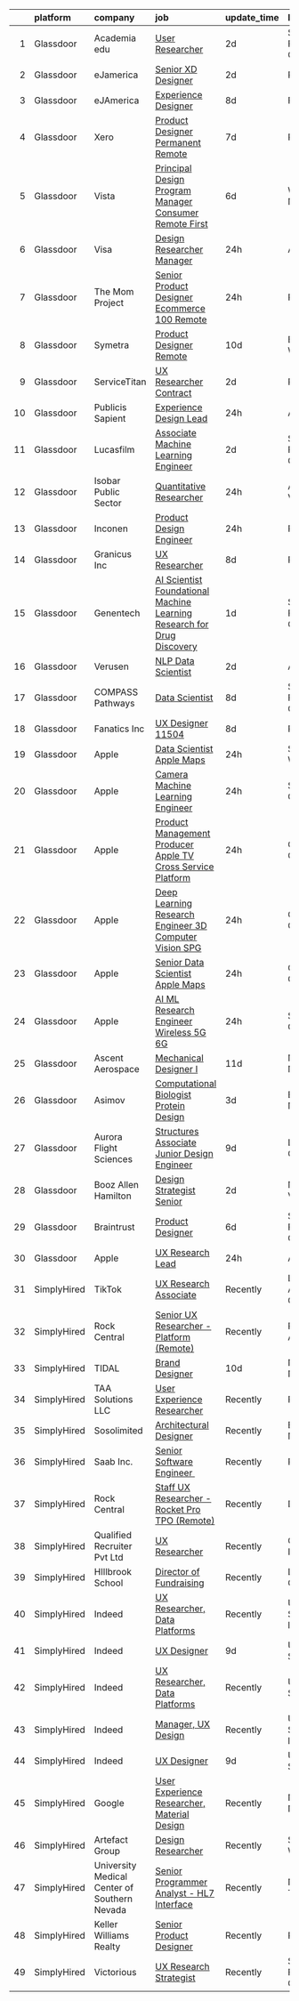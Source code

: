 

|    | platform    | company                                      | job                                                                                                                                                                                                                                                                                                                                                                                                                                                                                                                                                                                                                                                                                                                                                                                                                                                                                                                                                                                                                                                                                                                                                                                                                                                                                                                                          | update_time   | location                  |
|---:|:------------|:---------------------------------------------|:---------------------------------------------------------------------------------------------------------------------------------------------------------------------------------------------------------------------------------------------------------------------------------------------------------------------------------------------------------------------------------------------------------------------------------------------------------------------------------------------------------------------------------------------------------------------------------------------------------------------------------------------------------------------------------------------------------------------------------------------------------------------------------------------------------------------------------------------------------------------------------------------------------------------------------------------------------------------------------------------------------------------------------------------------------------------------------------------------------------------------------------------------------------------------------------------------------------------------------------------------------------------------------------------------------------------------------------------|:--------------|:--------------------------|
|  1 | Glassdoor   | Academia edu                                 | [User Researcher](https://www.glassdoor.com/partner/jobListing.htm?pos=114&ao=1136043&s=58&guid=000001812d7df7748b3e63c9740dacbe&src=GD_JOB_AD&t=SR&vt=w&cs=1_42c5ac4b&cb=1654325639345&jobListingId=1007910214555&jrtk=3-0-1g4mnrtt4r197801-1g4mnrttfmfra800-2cfd38210a17fdc2-)                                                                                                                                                                                                                                                                                                                                                                                                                                                                                                                                                                                                                                                                                                                                                                                                                                                                                                                                                                                                                                                             | 2d            | San Francisco, CA         |
|  2 | Glassdoor   | eJamerica                                    | [Senior XD Designer](https://www.glassdoor.com/partner/jobListing.htm?pos=121&ao=1136043&s=58&guid=000001812d7df7748b3e63c9740dacbe&src=GD_JOB_AD&t=SR&vt=w&ea=1&cs=1_1c77f402&cb=1654325639348&jobListingId=1007910259550&jrtk=3-0-1g4mnrtt4r197801-1g4mnrttfmfra800-4de8757ff4c289de-)                                                                                                                                                                                                                                                                                                                                                                                                                                                                                                                                                                                                                                                                                                                                                                                                                                                                                                                                                                                                                                                     | 2d            | Remote                    |
|  3 | Glassdoor   | eJAmerica                                    | [Experience Designer](https://www.glassdoor.com/partner/jobListing.htm?pos=111&ao=1136043&s=58&guid=000001812d7df7748b3e63c9740dacbe&src=GD_JOB_AD&t=SR&vt=w&ea=1&cs=1_5340eac2&cb=1654325639345&jobListingId=1007895205737&jrtk=3-0-1g4mnrtt4r197801-1g4mnrttfmfra800-8c63d353db0b03fc-)                                                                                                                                                                                                                                                                                                                                                                                                                                                                                                                                                                                                                                                                                                                                                                                                                                                                                                                                                                                                                                                    | 8d            | Remote                    |
|  4 | Glassdoor   | Xero                                         | [Product Designer   Permanent Remote](https://www.glassdoor.com/partner/jobListing.htm?pos=101&ao=1110586&s=58&guid=000001812d7df7748b3e63c9740dacbe&src=GD_JOB_AD&t=SR&vt=w&cs=1_a6e181f1&cb=1654325639344&jobListingId=1007898486047&cpc=4F748F1840550ABC&jrtk=3-0-1g4mnrtt4r197801-1g4mnrttfmfra800-f2f100f052777533--6NYlbfkN0COvs0giDBQSZxCgxtGlP9F2rqb7f8qKMvTQKRfo9Z2aBBfdNwhT-PCbca6Tg6UbeNWPOI8UpbUnCP0bRMoor8izCLFcPIohwnjXbM8R6zPXSmSXrDrJSKTfyGTndsF_jFwnqa3Swqi-kSvnrD7H-NEaOZ44T-NVfjfzab5GpcG1xbEPZQwt9F_69UQ6xmQOIAtCamxdLAnz04UU88VM3y1OIMqI5NAGbSG-wTol0IrAjAuNSAM7by9i8-q7Hcqy-Ws07aIGqF5ZtZ45YGd4kssmu2wmeOYBqEfAyxL8UuEu0_gcQqzxXwCC36E2IuCQVLsu6vvuh18Zh1nQ4XxESikGgdd4hdU3E4HWedTxxy1uhyZfQ_azqR8l_K8RhUTBkAu4mEQwpSJy5phf-BB3BmBumphROC0Ta9sUHqDqMVO3knlsaSLr1g58Gn4u9lAnWniWcutP072ipETlw3hAj3V91d2eZTen9VufS_2SIKKnx_U_3o7XASYwl4FTUL1rcanDPRhPi_-AOtXxHOHZivLs6W2AiZ6ZcvkdDSpQyeuQjp5pdnHFA-pg1tSaZ0rpCs%3D)                                                                                                                                                                                                                                                                                                                                                                                                      | 7d            | Remote                    |
|  5 | Glassdoor   | Vista                                        | [Principal Design Program Manager  Consumer   Remote First](https://www.glassdoor.com/partner/jobListing.htm?pos=129&ao=1136043&s=58&guid=000001812d7df7748b3e63c9740dacbe&src=GD_JOB_AD&t=SR&vt=w&cs=1_1502d68b&cb=1654325639350&jobListingId=1007900341678&jrtk=3-0-1g4mnrtt4r197801-1g4mnrttfmfra800-e471231bd983d1a1-)                                                                                                                                                                                                                                                                                                                                                                                                                                                                                                                                                                                                                                                                                                                                                                                                                                                                                                                                                                                                                   | 6d            | Waltham, MA               |
|  6 | Glassdoor   | Visa                                         | [Design Researcher Manager](https://www.glassdoor.com/partner/jobListing.htm?pos=108&ao=1136043&s=58&guid=000001812d7df7748b3e63c9740dacbe&src=GD_JOB_AD&t=SR&vt=w&cs=1_759589a0&cb=1654325639346&jobListingId=1007917349849&jrtk=3-0-1g4mnrtt4r197801-1g4mnrttfmfra800-cd4432b7208d9e11-)                                                                                                                                                                                                                                                                                                                                                                                                                                                                                                                                                                                                                                                                                                                                                                                                                                                                                                                                                                                                                                                   | 24h           | Atlanta, GA               |
|  7 | Glassdoor   | The Mom Project                              | [Senior Product Designer  Ecommerce  100  Remote ](https://www.glassdoor.com/partner/jobListing.htm?pos=102&ao=1110586&s=58&guid=000001812d7df7748b3e63c9740dacbe&src=GD_JOB_AD&t=SR&vt=w&cs=1_fe7bf6a8&cb=1654325639344&jobListingId=1007916631797&cpc=C891152315FA1AD8&jrtk=3-0-1g4mnrtt4r197801-1g4mnrttfmfra800-5dc217c156d2c160--6NYlbfkN0BDp_epf89aHDQhKpPegNJQ_ldQpEFZQsM9OcONMGxWx6pU56EKHF58QjVdAUvn2gUtaHUX3eLkJUiJQbi6OaBCyzUet3Z3d50_CjC2tXwtJcpx5M_a7xHbrE0_NT1JBo_I04700zYR1GArHt4e4I2AyoeFWxNoCyUlXVVhu8DkOuV_rtohP-yk92_W_H3hudSPzisb0hDh1S3ECKK-Qk77C8znFpk59fYP-TfQkY8R_oYyjXMCH5NvkIKuZYGssQ-F6OyKomMD8l82DK5G88Ves0K6pV4NjGS9e5FpIIac5yRbt49e8o77m_NJgCgrXorlCYxwt0WdSQ-T5PapmCSh7O1F1DnhCtZa8TzpkzgWUIJqozarGkLXihh0AQXM6DMMueM3-nYqRB86bsBTOFhY1JdrkpvenHEQ1eZ_0qx6Cdyd_ceS8LESIfkPAgsQUtSsPA3vSUZC3yhngdDha2hfBiH7Rkfi-hWnjYPWhMx0HVVHGIfrfyhbAXFCf04XsO5gWuPeXNCHcJnmDkHfpEJMuR5JvL6LknicBjZZ91eqt-R2tiCjdxz6n4Fc6ZufBq4OoPZLYl_wJg%3D%3D)                                                                                                                                                                                                                                                                                                                                                                           | 24h           | Remote                    |
|  8 | Glassdoor   | Symetra                                      | [Product Designer   Remote](https://www.glassdoor.com/partner/jobListing.htm?pos=107&ao=1110586&s=58&guid=000001812d7df7748b3e63c9740dacbe&src=GD_JOB_AD&t=SR&vt=w&cs=1_f8a61e56&cb=1654325639345&jobListingId=1007890104304&jrtk=3-0-1g4mnrtt4r197801-1g4mnrttfmfra800-f8a1560b546af90e--6NYlbfkN0DxLmO7NH_YTtLbOIMvJFqJGEF88__vqD2fZF7JxivJ0azNiCTgnfJhqK52DTe9kl2sy2Dlv6DaoUwtD1lcr_VUFi9zcdkx3Vgtf6Scv7oJRIAsORZZM_Q14PVCLqqJPo9ZaklYuJ7u3dTNUxyS30Tn3zR7Og7ssC3dylhHyexP2lAOQGIVLWxAKq599_1nc7wx4J30a20c0C-TqVNL8LitA8lxtX1jXSrjVqb_57micudenEK4lvnxxEgm_4WprQSpbiwqkV0D5g_cZmANFT7N421ToSzAdvnU32eyKdoTLNxKqpiIKVePGK2in_BiVPbeqTv7v8MvFRbAI3xCUGlfdrzmIVd3jlZ1dQjVNE5QolRyUlw0klBxhqtNekTmfuycSWSs6RWUzIZUZwjkrvwG5RPB6Yp7kz3zx6TY-d3_v6kfgnnQ-u1C5ERE5L2tP5l3gVEhmVR7rQnUb8gDwcovwCwuD7bCB2LrbnN6SQmctSij_5eShEMa1YQ5xOGw2lzNf1GmpcJd63NUk9HqLb-CL4xBEHlwU5520Me798IL-g95A47CAhEb1Wh8-SoiDug%3D)                                                                                                                                                                                                                                                                                                                                                                                                                                     | 10d           | Bellevue, WA              |
|  9 | Glassdoor   | ServiceTitan                                 | [UX Researcher  Contract ](https://www.glassdoor.com/partner/jobListing.htm?pos=123&ao=1136043&s=58&guid=000001812d7df7748b3e63c9740dacbe&src=GD_JOB_AD&t=SR&vt=w&cs=1_1603cc07&cb=1654325639348&jobListingId=1007910956872&jrtk=3-0-1g4mnrtt4r197801-1g4mnrttfmfra800-e0454abc20f9ca76-)                                                                                                                                                                                                                                                                                                                                                                                                                                                                                                                                                                                                                                                                                                                                                                                                                                                                                                                                                                                                                                                    | 2d            | Remote                    |
| 10 | Glassdoor   | Publicis Sapient                             | [Experience Design Lead](https://www.glassdoor.com/partner/jobListing.htm?pos=128&ao=1136043&s=58&guid=000001812d7df7748b3e63c9740dacbe&src=GD_JOB_AD&t=SR&vt=w&cs=1_aaa7a041&cb=1654325639350&jobListingId=1007917345578&jrtk=3-0-1g4mnrtt4r197801-1g4mnrttfmfra800-4d72cea873573b95-)                                                                                                                                                                                                                                                                                                                                                                                                                                                                                                                                                                                                                                                                                                                                                                                                                                                                                                                                                                                                                                                      | 24h           | Atlanta, GA               |
| 11 | Glassdoor   | Lucasfilm                                    | [Associate Machine Learning Engineer](https://www.glassdoor.com/partner/jobListing.htm?pos=122&ao=1136043&s=58&guid=000001812d7df7748b3e63c9740dacbe&src=GD_JOB_AD&t=SR&vt=w&cs=1_3952dab5&cb=1654325639348&jobListingId=1007909774184&jrtk=3-0-1g4mnrtt4r197801-1g4mnrttfmfra800-365b1ae98bce8469-)                                                                                                                                                                                                                                                                                                                                                                                                                                                                                                                                                                                                                                                                                                                                                                                                                                                                                                                                                                                                                                         | 2d            | San Francisco, CA         |
| 12 | Glassdoor   | Isobar Public Sector                         | [Quantitative Researcher](https://www.glassdoor.com/partner/jobListing.htm?pos=112&ao=1136043&s=58&guid=000001812d7df7748b3e63c9740dacbe&src=GD_JOB_AD&t=SR&vt=w&cs=1_23e86796&cb=1654325639345&jobListingId=1007917344141&jrtk=3-0-1g4mnrtt4r197801-1g4mnrttfmfra800-134709a3d8f43e04-)                                                                                                                                                                                                                                                                                                                                                                                                                                                                                                                                                                                                                                                                                                                                                                                                                                                                                                                                                                                                                                                     | 24h           | Alexandria, VA            |
| 13 | Glassdoor   | Inconen                                      | [Product Design Engineer](https://www.glassdoor.com/partner/jobListing.htm?pos=105&ao=1110586&s=58&guid=000001812d7df7748b3e63c9740dacbe&src=GD_JOB_AD&t=SR&vt=w&ea=1&cs=1_bd9f902f&cb=1654325639345&jobListingId=1007916221903&cpc=F41FEAB56D215062&jrtk=3-0-1g4mnrtt4r197801-1g4mnrttfmfra800-0898e459a227f9a5--6NYlbfkN0A2eiDHKGU7U6rrrQKCgBk6jrNP68ReN3vHrO7ZLZ1sngQv2h8fBEee2rI4peH_rya-nkxawRXnsBe4Jh5Kf48rv9uriRJMFdDcjy68yFf7PLSVDn7c95O6C6bg0Yh69YcPPfWCNGqGHqshm1lCdZqEzrHor5FJb2eTEGZUbZpAi0eXl0lKWycT0jSzs-OP7FcD4NR81RQ_bz2LGuSR8THrhd2CMT2MhXxG7TN8h9g85Jc3ca2WOQ3N6pZ4SUI_0T51E_3chKsJzGWYhqEeiyG57pTrgS3wKDmxq-sHKi7P1UUyigAEImaupfUqhbgb6knHLI8jmNb1brhm5waiE6AjYu0EdxAKYq8_mAKidfSoa70Ai2s9reu1OAg0IiHa8YFb0wemECtz0iAeGTx5adBZ1VPDjjQ6ZtLqPwgIMsEXt9wBO-43Y64pV1kvTjl9zOH-5sA4f2vdRrUnmZVLmTnkscSj1XUacT48dOQm0GBVZd4-UjWcRfkWCfam5pId123y_jwFiIfoyw%3D%3D)                                                                                                                                                                                                                                                                                                                                                                                                                                                               | 24h           | Remote                    |
| 14 | Glassdoor   | Granicus Inc                                 | [UX Researcher](https://www.glassdoor.com/partner/jobListing.htm?pos=125&ao=1136043&s=58&guid=000001812d7df7748b3e63c9740dacbe&src=GD_JOB_AD&t=SR&vt=w&cs=1_b714ff9f&cb=1654325639349&jobListingId=1007895684362&jrtk=3-0-1g4mnrtt4r197801-1g4mnrttfmfra800-73036ea470c15b20-)                                                                                                                                                                                                                                                                                                                                                                                                                                                                                                                                                                                                                                                                                                                                                                                                                                                                                                                                                                                                                                                               | 8d            | Remote                    |
| 15 | Glassdoor   | Genentech                                    | [AI Scientist  Foundational Machine Learning Research for Drug Discovery](https://www.glassdoor.com/partner/jobListing.htm?pos=113&ao=1136043&s=58&guid=000001812d7df7748b3e63c9740dacbe&src=GD_JOB_AD&t=SR&vt=w&cs=1_1807cafc&cb=1654325639345&jobListingId=1007913649223&jrtk=3-0-1g4mnrtt4r197801-1g4mnrttfmfra800-bc7a80e39d12271d-)                                                                                                                                                                                                                                                                                                                                                                                                                                                                                                                                                                                                                                                                                                                                                                                                                                                                                                                                                                                                     | 1d            | San Francisco, CA         |
| 16 | Glassdoor   | Verusen                                      | [NLP Data Scientist](https://www.glassdoor.com/partner/jobListing.htm?pos=115&ao=1136043&s=58&guid=000001812d7df7748b3e63c9740dacbe&src=GD_JOB_AD&t=SR&vt=w&ea=1&cs=1_c1bbf90f&cb=1654325639345&jobListingId=1007910446973&jrtk=3-0-1g4mnrtt4r197801-1g4mnrttfmfra800-7779709653523b4e-)                                                                                                                                                                                                                                                                                                                                                                                                                                                                                                                                                                                                                                                                                                                                                                                                                                                                                                                                                                                                                                                     | 2d            | Atlanta, GA               |
| 17 | Glassdoor   | COMPASS Pathways                             | [Data Scientist](https://www.glassdoor.com/partner/jobListing.htm?pos=130&ao=1136043&s=58&guid=000001812d7df7748b3e63c9740dacbe&src=GD_JOB_AD&t=SR&vt=w&ea=1&cs=1_eaf5302e&cb=1654325639350&jobListingId=1007894498114&jrtk=3-0-1g4mnrtt4r197801-1g4mnrttfmfra800-fb0146ad7019249c-)                                                                                                                                                                                                                                                                                                                                                                                                                                                                                                                                                                                                                                                                                                                                                                                                                                                                                                                                                                                                                                                         | 8d            | San Francisco, CA         |
| 18 | Glassdoor   | Fanatics Inc                                 | [UX Designer    11504](https://www.glassdoor.com/partner/jobListing.htm?pos=124&ao=1136043&s=58&guid=000001812d7df7748b3e63c9740dacbe&src=GD_JOB_AD&t=SR&vt=w&cs=1_56f4fb75&cb=1654325639349&jobListingId=1007895831096&jrtk=3-0-1g4mnrtt4r197801-1g4mnrttfmfra800-add5d0e7e691f44f-)                                                                                                                                                                                                                                                                                                                                                                                                                                                                                                                                                                                                                                                                                                                                                                                                                                                                                                                                                                                                                                                        | 8d            | Remote                    |
| 19 | Glassdoor   | Apple                                        | [Data Scientist   Apple Maps](https://www.glassdoor.com/partner/jobListing.htm?pos=103&ao=1110586&s=58&guid=000001812d7df7748b3e63c9740dacbe&src=GD_JOB_AD&t=SR&vt=w&cs=1_cb97383a&cb=1654325639344&jobListingId=1007917015490&cpc=FAE5E775D180B2FB&jrtk=3-0-1g4mnrtt4r197801-1g4mnrttfmfra800-6dd508ed8100afa2--6NYlbfkN0BvKrLyj5gPmtZO9T8euul8TCxuuKNOtzRJOomxnwSEodTz2Bc-sPZl1dBMH13w-jPgyhYajQM8u8nMAu6uHF2cxOTiTtLfBqtbLU6jnk8kS1gkiSTouyiRiSq1QNrW37WTzyoC1GvFHjvY9hhMomYmxkoYxoUu3aoGHgjz3fCroC9HADRW2ZW8CfN5SzszfR03Ln5bOpEJ4b1xGO5bnzo6NkFvjhPAZ-MvGkzOKKhGYP_VNlgu6z7M-wU1H2stZQknP1-oiOz83ze2geLP_w3G2_r-Xt6j4FTHt7iNn-1wwWotD9MIVjh60kVZN4jnZatbwpInBarmBBFW5gYkBv41ujzb3zOYwQhQ5XAYsaEvQkKO4u9d9quTkaCWGYmCD-tRFFM9kE4Y3AQRkR1Ai9fq5zE-wDFutKtt-A1GWSPotqIeQhZ0jKN2TXOBKKjz-qJ_6k-nC4OC-v8owOHa3073LpBQA7NddmdRKBwsA7-qiK6RvLty9VDt7ntwtbfF3RxlR73anP9MLEpyZjfu0tmBLFXigqIAR9xrgUCm3w_87ya1IcJkaA0RWdc5XfP_gfVT2LpVc6146E5qCUrymEoAXpGuY10qRX1SSXme2OVsdnmMOFxd70OKEvTt6PW_RDCfcx5J6Qi7e0hUJAxQFwQKHxEweYnlu3RSxCD3LGZ00mAd4RGtLSZVBRwkoVqGANl5NevmcNe89wzrJo8Wb2gPT16D-i4Rd1cNAUAludwfFSz9bUHpIs9KNI2ECt2WJtfCL81JryQUl2v4hLQ0k_pxn-nMoP26vu0al8K_mug2E5vXHPJ8GlN9dghMc_IIGfLobzORn6wq8RA7sejCJlK6rGNGY0ItJEJbwT_yXzZd6HXrSaF3ZJB7ZFIrqm8SyQAUpGZ8upHVrvF28tJyTr7x6yDLWgAlkkjMs1WTpX8x7X-CoXXEPabt)                            | 24h           | Seattle, WA               |
| 20 | Glassdoor   | Apple                                        | [Camera Machine Learning Engineer](https://www.glassdoor.com/partner/jobListing.htm?pos=104&ao=1110586&s=58&guid=000001812d7df7748b3e63c9740dacbe&src=GD_JOB_AD&t=SR&vt=w&cs=1_536fc2d5&cb=1654325639344&jobListingId=1007917016773&cpc=32EE424DE2B657EB&jrtk=3-0-1g4mnrtt4r197801-1g4mnrttfmfra800-309888f3b824ca74--6NYlbfkN0BvKrLyj5gPmtZO9T8euul8TCxuuKNOtzRJOomxnwSEodTz2Bc-sPZl8WPllYOnI2gKGmARVlNo3vaLRzTnZneUYOO-NgAxgslS4sF_9nkRVE0noXqfnvmdUyoFBB2bk_qXoFTUy_s_Ei-3a44P6hpNcdvNyu7iCPK__Wd0-S8paQqLhWVPL29vu87E3nchVp7AbfrcMEgHsyEyoI1TaV7u3Hxcai0biccqMzc0gebnIEy2Z4mULFtEIJvaDuFYayDPc8SuL8yWLJhusPQUg2UDmQFLQsJEZmGfZVyQM0oPl_3bl6ECBLRAhj2TJg5uBmjBJLWGU_kVdbh5P0lnNQ7W-51uZaNbnS8nwLcb0Z1JAl7kZktU_KNgRsJohh6Ej7tysszxOfq0GkdOQDwQU1-tnL8rBwxqz5vmn0mJ--4PUboFFkXqZsiT-oenOd-TRt1_StporhHMMVHD5jUyqcONzLw2mKrVq9ymkKe0aEyCAdehJSGE5M5FPNASuYSgwbFoGWLQcc6MotQHovGQ4J9old6spm9IUON2X6TjIY0HliXK8BVe2kJOkrUe6lzJFL5SrkdiUvsIuyxjBG9xUAaURZ4XVyY2KS0aS-kntZIwbvqRwx1aH7EeI74dRaZrIvo2VnCmqVbyieUaCIUMKxFAv85saHYM9-oCtiHNbH0WcvMA07vjQv28nnZbJTOywvRljqkLDnqwVg0wXr9UChJpVdKQW0vltx4tZRHqSimBfw2S4IMvkukBxpX9KVMj8B6QccjScQFSz2pPUWDp42lGyp1juMd52X_k2RyoV2QscjjRNDj9HCky0D1-wUBfU0IvqUU-YFnX0pKPddPhciED5G_zfZVosu8B36_ZP27BXUmNlJV27O5c0OAnL2CgicwbjMa5mRnOinZO8Y38Ehegdq8nW33TeExlGQJLrPigS3yn93flizsa5DKNf6_0nyM%3D)         | 24h           | San Diego, CA             |
| 21 | Glassdoor   | Apple                                        | [Product Management Producer  Apple TV   Cross Service Platform](https://www.glassdoor.com/partner/jobListing.htm?pos=119&ao=1136043&s=58&guid=000001812d7df7748b3e63c9740dacbe&src=GD_JOB_AD&t=SR&vt=w&cs=1_edf835da&cb=1654325639348&jobListingId=1007917364244&jrtk=3-0-1g4mnrtt4r197801-1g4mnrttfmfra800-a45d19d55e72416d-)                                                                                                                                                                                                                                                                                                                                                                                                                                                                                                                                                                                                                                                                                                                                                                                                                                                                                                                                                                                                              | 24h           | Culver City, CA           |
| 22 | Glassdoor   | Apple                                        | [Deep Learning Research Engineer  3D Computer Vision   SPG](https://www.glassdoor.com/partner/jobListing.htm?pos=110&ao=1136043&s=58&guid=000001812d7df7748b3e63c9740dacbe&src=GD_JOB_AD&t=SR&vt=w&cs=1_a20a71d2&cb=1654325639345&jobListingId=1007917362989&jrtk=3-0-1g4mnrtt4r197801-1g4mnrttfmfra800-f12b3efc4f0f8a25-)                                                                                                                                                                                                                                                                                                                                                                                                                                                                                                                                                                                                                                                                                                                                                                                                                                                                                                                                                                                                                   | 24h           | Cupertino, CA             |
| 23 | Glassdoor   | Apple                                        | [Senior Data Scientist   Apple Maps](https://www.glassdoor.com/partner/jobListing.htm?pos=116&ao=1136043&s=58&guid=000001812d7df7748b3e63c9740dacbe&src=GD_JOB_AD&t=SR&vt=w&cs=1_a7596d99&cb=1654325639346&jobListingId=1007917361830&jrtk=3-0-1g4mnrtt4r197801-1g4mnrttfmfra800-99ee53b7a82cbd5a-)                                                                                                                                                                                                                                                                                                                                                                                                                                                                                                                                                                                                                                                                                                                                                                                                                                                                                                                                                                                                                                          | 24h           | Cupertino, CA             |
| 24 | Glassdoor   | Apple                                        | [AI ML Research Engineer   Wireless 5G 6G](https://www.glassdoor.com/partner/jobListing.htm?pos=106&ao=1110586&s=58&guid=000001812d7df7748b3e63c9740dacbe&src=GD_JOB_AD&t=SR&vt=w&cs=1_4955522b&cb=1654325639344&jobListingId=1007917016932&cpc=334ABAF5D42DC775&jrtk=3-0-1g4mnrtt4r197801-1g4mnrttfmfra800-e61f336d9044018d--6NYlbfkN0BvKrLyj5gPmtZO9T8euul8TCxuuKNOtzRJOomxnwSEodTz2Bc-sPZl8WPllYOnI2gKGmARVlNo3nfpnB1B79JnRyde28CnJxr8u_f-ycmNfxV7weelK85cngFSFlFLYlKsbYfNVvR6PflfV_QDsXfJL-jbHoJg4bMdasfy80E_QvE7UYpDJOrbab_KbbB9wl7sOlQhd5H5S3BJu9BMUZcRGqc9Gp8DtNv2JS-WjYOYBRw2-VcNZFMG8bVf1smkEyVYnZDGqD02Cg1wodsIrsyEETwS5TgSiBbdB94qGOzCM0PJqPpQVre1l_t9mbNTuz6QFfwkVBjD6qJHOoVd8v3SRQHQ3COwgkjslmATw7V8z1Vc0OhwoILpY4BiOcktRNDygJKPxSxMdrlaSRC8mtgcd6HAgFm_55-HGc3Ym4_i5LQuTz0t0LXvgAHHEQcU-vihxmt8JbHut_xL7SiVdIdTFWNwLMnr5g9yVQI7z2wicSRGFPKO7Sox4yd5jN_vg4T0zWGBJ95T9GvKM4TXAumfdrZWSuLtFWNr9eczCbzv3LPH11kLLsZ_PQpiLmvJktEoDhgahPh4w5OZszMqE0dKIueHyiAmlFVpXeUugC8h1imnmMgvXk95YYIr8oug5cujQeoXIF01RXKXjA5h-L5e8ZmqsqXCTDLOieS7u3Lqk78vYOyWnZ5ldDCsSaRbupDpLlDANgWRDkLhn5K1Hww3jDoL75I-zBspZ3RdWHxdNuUo_4HQlxEet2c2ErRXEchrzcAXAq_rvTGItd57_di1PDKjLCQtFuuWXgGs5deBX3QBjE6tsQ3ahASfAnh4grYXHO6Asxv38eRCh3_mEu70WHU7dAgXuvQtOECfZql4sN8Sb90quuEm47lX4A1QK7BPQuiquM9cs7DiJdc8KALnAvYXKUlKHfczIO6_GK93e9epgqYiHpV9G_N76zSS7SA%3D) | 24h           | San Diego, CA             |
| 25 | Glassdoor   | Ascent Aerospace                             | [Mechanical Designer I](https://www.glassdoor.com/partner/jobListing.htm?pos=118&ao=1136043&s=58&guid=000001812d7df7748b3e63c9740dacbe&src=GD_JOB_AD&t=SR&vt=w&cs=1_42bb0fe3&cb=1654325639348&jobListingId=1007886866825&jrtk=3-0-1g4mnrtt4r197801-1g4mnrttfmfra800-a0e68a1a559d28e1-)                                                                                                                                                                                                                                                                                                                                                                                                                                                                                                                                                                                                                                                                                                                                                                                                                                                                                                                                                                                                                                                       | 11d           | Macomb, MI                |
| 26 | Glassdoor   | Asimov                                       | [Computational Biologist  Protein Design](https://www.glassdoor.com/partner/jobListing.htm?pos=120&ao=1136043&s=58&guid=000001812d7df7748b3e63c9740dacbe&src=GD_JOB_AD&t=SR&vt=w&cs=1_a1dfb2ca&cb=1654325639348&jobListingId=1007907083351&jrtk=3-0-1g4mnrtt4r197801-1g4mnrttfmfra800-753eb8c90a475cce-)                                                                                                                                                                                                                                                                                                                                                                                                                                                                                                                                                                                                                                                                                                                                                                                                                                                                                                                                                                                                                                     | 3d            | Boston, MA                |
| 27 | Glassdoor   | Aurora Flight Sciences                       | [Structures Associate  Junior  Design Engineer](https://www.glassdoor.com/partner/jobListing.htm?pos=117&ao=1136043&s=58&guid=000001812d7df7748b3e63c9740dacbe&src=GD_JOB_AD&t=SR&vt=w&cs=1_abefa370&cb=1654325639346&jobListingId=1007892617975&jrtk=3-0-1g4mnrtt4r197801-1g4mnrttfmfra800-ea6056ace61b396f-)                                                                                                                                                                                                                                                                                                                                                                                                                                                                                                                                                                                                                                                                                                                                                                                                                                                                                                                                                                                                                               | 9d            | Lucerne, CA               |
| 28 | Glassdoor   | Booz Allen Hamilton                          | [Design Strategist  Senior](https://www.glassdoor.com/partner/jobListing.htm?pos=109&ao=1136043&s=58&guid=000001812d7df7748b3e63c9740dacbe&src=GD_JOB_AD&t=SR&vt=w&cs=1_699f5781&cb=1654325639345&jobListingId=1007911198995&jrtk=3-0-1g4mnrtt4r197801-1g4mnrttfmfra800-3030e86089e9f1e1-)                                                                                                                                                                                                                                                                                                                                                                                                                                                                                                                                                                                                                                                                                                                                                                                                                                                                                                                                                                                                                                                   | 2d            | McLean, VA                |
| 29 | Glassdoor   | Braintrust                                   | [Product Designer](https://www.glassdoor.com/partner/jobListing.htm?pos=127&ao=1136043&s=58&guid=000001812d7df7748b3e63c9740dacbe&src=GD_JOB_AD&t=SR&vt=w&ea=1&cs=1_3b8eab8b&cb=1654325639350&jobListingId=1007899902384&jrtk=3-0-1g4mnrtt4r197801-1g4mnrttfmfra800-ed1413bec79b9091-)                                                                                                                                                                                                                                                                                                                                                                                                                                                                                                                                                                                                                                                                                                                                                                                                                                                                                                                                                                                                                                                       | 6d            | San Francisco, CA         |
| 30 | Glassdoor   | Apple                                        | [UX Research Lead](https://www.glassdoor.com/partner/jobListing.htm?pos=126&ao=1136043&s=58&guid=000001812d7df7748b3e63c9740dacbe&src=GD_JOB_AD&t=SR&vt=w&cs=1_7ac308fa&cb=1654325639349&jobListingId=1007917362397&jrtk=3-0-1g4mnrtt4r197801-1g4mnrttfmfra800-104890412b75aba5-)                                                                                                                                                                                                                                                                                                                                                                                                                                                                                                                                                                                                                                                                                                                                                                                                                                                                                                                                                                                                                                                            | 24h           | Austin, TX                |
| 31 | SimplyHired | TikTok                                       | [UX Research Associate](https://www.simplyhired.com/job/AmU_zWVICJNkumnjYK_swoZuHnXXvjvl0FHh2LWAFySg0y_GTO5rng?q=generative+design)                                                                                                                                                                                                                                                                                                                                                                                                                                                                                                                                                                                                                                                                                                                                                                                                                                                                                                                                                                                                                                                                                                                                                                                                          | Recently      | Los Angeles, CA           |
| 32 | SimplyHired | Rock Central                                 | [Senior UX Researcher - Platform (Remote)](https://www.simplyhired.com/job/bNiEYeGwCdyuQSZIywlPcPKvWGr9OhwNPpIgnNxtAAaSP_BfbJmIxw?q=generative+design)                                                                                                                                                                                                                                                                                                                                                                                                                                                                                                                                                                                                                                                                                                                                                                                                                                                                                                                                                                                                                                                                                                                                                                                       | Recently      | Phoenix, AZ               |
| 33 | SimplyHired | TIDAL                                        | [Brand Designer](https://www.simplyhired.com/job/ZBcysQpgm3qF8SHw4Kif5YPfseyC73-o1_USw53eFxTUTT1aY_IWpQ?q=generative+design)                                                                                                                                                                                                                                                                                                                                                                                                                                                                                                                                                                                                                                                                                                                                                                                                                                                                                                                                                                                                                                                                                                                                                                                                                 | 10d           | New York, NY              |
| 34 | SimplyHired | TAA Solutions LLC                            | [User Experience Researcher](https://www.simplyhired.com/job/wjoRPGlrDeWkwlRaEqq_Gym5MqB4Ek7dmQOcEA4GA9mm5VlldUhxnQ?q=generative+design)                                                                                                                                                                                                                                                                                                                                                                                                                                                                                                                                                                                                                                                                                                                                                                                                                                                                                                                                                                                                                                                                                                                                                                                                     | Recently      | Remote                    |
| 35 | SimplyHired | Sosolimited                                  | [Architectural Designer](https://www.simplyhired.com/job/1wnZZjS_T2B-Khb33FLg8m5W26VpFJO-O7M0joPbDLzOi2-l3WqCTg?q=generative+design)                                                                                                                                                                                                                                                                                                                                                                                                                                                                                                                                                                                                                                                                                                                                                                                                                                                                                                                                                                                                                                                                                                                                                                                                         | Recently      | Boston, MA                |
| 36 | SimplyHired | Saab Inc.                                    | [Senior Software Engineer ﻿](https://www.simplyhired.com/job/XGxxSbi_pQmghBTdNfKG3BCaBxwKkfnYwjhpRjm-rIVPcxLAmzaDCg?q=generative+design)                                                                                                                                                                                                                                                                                                                                                                                                                                                                                                                                                                                                                                                                                                                                                                                                                                                                                                                                                                                                                                                                                                                                                                                                     | Recently      | Remote                    |
| 37 | SimplyHired | Rock Central                                 | [Staff UX Researcher - Rocket Pro TPO (Remote)](https://www.simplyhired.com/job/nDUtDb29njJ5xh76A8Kw5SratkT7-VTCb7SihdPVm5HTqKstwFOSSA?q=generative+design)                                                                                                                                                                                                                                                                                                                                                                                                                                                                                                                                                                                                                                                                                                                                                                                                                                                                                                                                                                                                                                                                                                                                                                                  | Recently      | Detroit, MI               |
| 38 | SimplyHired | Qualified Recruiter Pvt Ltd                  | [UX Researcher](https://www.simplyhired.com/job/gQy3HBKte0Ajjybh6-6Z_YIyx1iaGlXpqCNynOhBtq5MRu4ZC07ktQ?q=generative+design)                                                                                                                                                                                                                                                                                                                                                                                                                                                                                                                                                                                                                                                                                                                                                                                                                                                                                                                                                                                                                                                                                                                                                                                                                  | Recently      | Chicago, IL               |
| 39 | SimplyHired | HIllbrook School                             | [Director of Fundraising](https://www.simplyhired.com/job/ENKUisqEPyXa1cUA81a4-YhdtzebfyE0gA8nVSY6VQ4HA2qzcaOKGg?q=generative+design)                                                                                                                                                                                                                                                                                                                                                                                                                                                                                                                                                                                                                                                                                                                                                                                                                                                                                                                                                                                                                                                                                                                                                                                                        | Recently      | Los Gatos, CA             |
| 40 | SimplyHired | Indeed                                       | [UX Researcher, Data Platforms](https://www.simplyhired.com/job/KywEeVU_BxEz86frnqhpPwREZI36hgoo_ZJvZ9x4MjAmj534RAdkyg?q=generative+design)                                                                                                                                                                                                                                                                                                                                                                                                                                                                                                                                                                                                                                                                                                                                                                                                                                                                                                                                                                                                                                                                                                                                                                                                  | Recently      | United States +1 location |
| 41 | SimplyHired | Indeed                                       | [UX Designer](https://www.simplyhired.com/job/7GiZIE7D3Vdy_WwQaWJKRxT3iPyT6Rqzli4Zo5eTP3IEz4tsOt1bKA?q=generative+design)                                                                                                                                                                                                                                                                                                                                                                                                                                                                                                                                                                                                                                                                                                                                                                                                                                                                                                                                                                                                                                                                                                                                                                                                                    | 9d            | United States             |
| 42 | SimplyHired | Indeed                                       | [UX Researcher, Data Platforms](https://www.simplyhired.com/job/KywEeVU_BxEz86frnqhpPwREZI36hgoo_ZJvZ9x4MjAmj534RAdkyg?q=generative+design)                                                                                                                                                                                                                                                                                                                                                                                                                                                                                                                                                                                                                                                                                                                                                                                                                                                                                                                                                                                                                                                                                                                                                                                                  | Recently      | United States             |
| 43 | SimplyHired | Indeed                                       | [Manager, UX Design](https://www.simplyhired.com/job/79vSlxcW0SIY6hdR8ErhAAmhuefUyDp9azrfcq2MmhM4ec3bxE9hVQ?q=generative+design)                                                                                                                                                                                                                                                                                                                                                                                                                                                                                                                                                                                                                                                                                                                                                                                                                                                                                                                                                                                                                                                                                                                                                                                                             | Recently      | United States +1 location |
| 44 | SimplyHired | Indeed                                       | [UX Designer](https://www.simplyhired.com/job/7GiZIE7D3Vdy_WwQaWJKRxT3iPyT6Rqzli4Zo5eTP3IEz4tsOt1bKA?q=generative+design)                                                                                                                                                                                                                                                                                                                                                                                                                                                                                                                                                                                                                                                                                                                                                                                                                                                                                                                                                                                                                                                                                                                                                                                                                    | 9d            | United States             |
| 45 | SimplyHired | Google                                       | [User Experience Researcher, Material Design](https://www.simplyhired.com/job/ArVykDMulQk39nZGCUuDK1lJfik1g7ADZ3T_pjyky7YsNkP6WaYxiw?q=generative+design)                                                                                                                                                                                                                                                                                                                                                                                                                                                                                                                                                                                                                                                                                                                                                                                                                                                                                                                                                                                                                                                                                                                                                                                    | Recently      | New York, NY              |
| 46 | SimplyHired | Artefact Group                               | [Design Researcher](https://www.simplyhired.com/job/-xY603yyVJJ09BLlDCy4MAUaN7ANWZ9M15sUZs8voaftkVFhrZLKNA?q=generative+design)                                                                                                                                                                                                                                                                                                                                                                                                                                                                                                                                                                                                                                                                                                                                                                                                                                                                                                                                                                                                                                                                                                                                                                                                              | Recently      | Seattle, WA               |
| 47 | SimplyHired | University Medical Center of Southern Nevada | [Senior Programmer Analyst - HL7 Interface](https://www.simplyhired.com/job/M_ovQGtbV9PrAINJP9DhbCjCIqhBclTiONFFUMpBzc_ek0m7u1saLg?q=generative+design)                                                                                                                                                                                                                                                                                                                                                                                                                                                                                                                                                                                                                                                                                                                                                                                                                                                                                                                                                                                                                                                                                                                                                                                      | Recently      | Nashville, TN             |
| 48 | SimplyHired | Keller Williams Realty                       | [Senior Product Designer](https://www.simplyhired.com/job/j0nyWMRNxtcQstMHVo3bfqDjeJws-b_GqlnSDyYB7lIYlZcptTnnBQ?q=generative+design)                                                                                                                                                                                                                                                                                                                                                                                                                                                                                                                                                                                                                                                                                                                                                                                                                                                                                                                                                                                                                                                                                                                                                                                                        | Recently      | Remote                    |
| 49 | SimplyHired | Victorious                                   | [UX Research Strategist](https://www.simplyhired.com/job/wM1mSVIuxP0arBEEKEw8upAoF8Xe5Acczq07ovKTO2SmSKpOzI99eA?q=generative+design)                                                                                                                                                                                                                                                                                                                                                                                                                                                                                                                                                                                                                                                                                                                                                                                                                                                                                                                                                                                                                                                                                                                                                                                                         | Recently      | San Francisco, CA         |